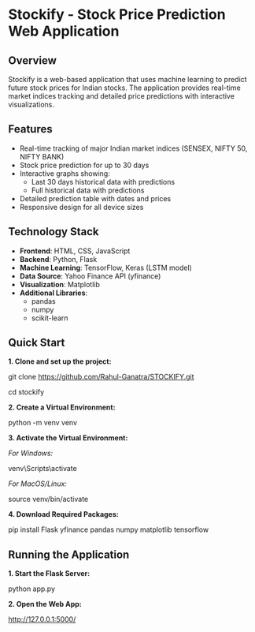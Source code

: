 # Stockify - Stock Price Prediction Web Application

## Overview
Stockify is a web-based application that uses machine learning to predict future stock prices for Indian stocks. The application provides real-time market indices tracking and detailed price predictions with interactive visualizations.

## Features
- Real-time tracking of major Indian market indices (SENSEX, NIFTY 50, NIFTY BANK)
- Stock price prediction for up to 30 days
- Interactive graphs showing:
  - Last 30 days historical data with predictions
  - Full historical data with predictions
- Detailed prediction table with dates and prices
- Responsive design for all device sizes

## Technology Stack
- **Frontend**: HTML, CSS, JavaScript
- **Backend**: Python, Flask
- **Machine Learning**: TensorFlow, Keras (LSTM model)
- **Data Source**: Yahoo Finance API (yfinance)
- **Visualization**: Matplotlib
- **Additional Libraries**: 
  - pandas
  - numpy
  - scikit-learn

## Quick Start

**1. Clone and set up the project:**

git clone https://github.com/Rahul-Ganatra/STOCKIFY.git

cd stockify

**2. Create a Virtual Environment:**
   
python -m venv venv

**3. Activate the Virtual Environment:**
   
_For Windows:_

venv\Scripts\activate

_For MacOS/Linux:_

source venv/bin/activate

**4. Download Required Packages:**
   
pip install Flask yfinance pandas numpy matplotlib tensorflow

## Running the Application

**1. Start the Flask Server:**

python app.py

**2. Open the Web App:**
   
http://127.0.0.1:5000/
   
